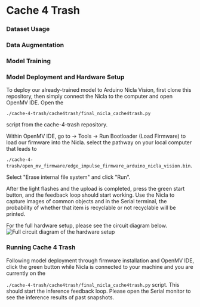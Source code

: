 # Cache 4 Trash

### Dataset Usage

### Data Augmentation

### Model Training

### Model Deployment and Hardware Setup

To deploy our already-trained model to Arduino Nicla Vision, first clone this repository, then simply connect the Nicla to the computer and open OpenMV IDE. Open the 

`./cache-4-trash/cache4trash/final_nicla_cache4trash.py` 

script from the cache-4-trash repository. 

Within OpenMV IDE, go to -> Tools -> Run Bootloader (Load Firmware) to load our firmware into the Nicla. select the pathway on your local computer that leads to

`./cache-4-trash/open_mv_firmware/edge_impulse_firmware_arduino_nicla_vision.bin`. 

Select "Erase internal file system" and click "Run". 

After the light flashes and the upload is completed, press the green start button, and the feedback loop should start working. Use the Nicla to capture images of common objects and in the Serial terminal, the probability of whether that item is recyclable or not recyclable will be printed.


For the full hardware setup, please see the circuit diagram below. 
![Full circuit diagram of the hardware setup](digrams/circuit.png)

### Running Cache 4 Trash

Following model deployment through firmware installation and OpenMV IDE, click the green button while Nicla is connected to your machine and you are currently on the 

`./cache-4-trash/cache4trash/final_nicla_cache4trash.py` script. This should start the inference feedback loop. Please open the Serial monitor to see the inference results of past snapshots. 
